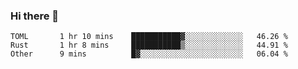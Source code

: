 ### Hi there 👋

<!--
**berkus/berkus** is a ✨ _special_ ✨ repository because its `README.md` (this file) appears on your GitHub profile.

Here are some ideas to get you started:

- 🔭 I’m currently working on ...
- 🌱 I’m currently learning ...
- 👯 I’m looking to collaborate on ...
- 🤔 I’m looking for help with ...
- 💬 Ask me about ...
- 📫 How to reach me: ...
- 😄 Pronouns: ...
- ⚡ Fun fact: ...
-->

<!--START_SECTION:waka-->

```text
TOML       1 hr 10 mins    ███████████▓░░░░░░░░░░░░░   46.26 %
Rust       1 hr 8 mins     ███████████▒░░░░░░░░░░░░░   44.91 %
Other      9 mins          █▓░░░░░░░░░░░░░░░░░░░░░░░   06.04 %
```

<!--END_SECTION:waka-->

